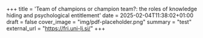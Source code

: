 +++
title = 'Team of champions or champion team?: the roles of knowledge hiding and psychological entitlement'
date = 2025-02-04T11:38:02+01:00
draft = false
cover_image = "img/pdf-placeholder.png"
summary = "test"
external_url = "https://fri.uni-lj.si/"
+++
